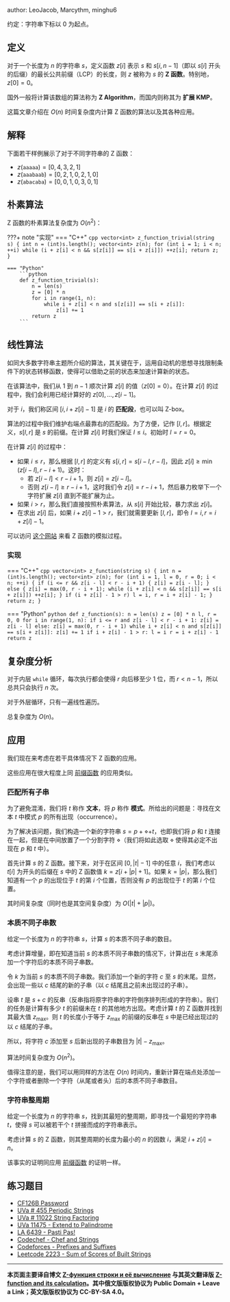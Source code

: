 author: LeoJacob, Marcythm, minghu6

约定：字符串下标以 $0$ 为起点。

## 定义

对于一个长度为 $n$ 的字符串 $s$，定义函数 $z[i]$ 表示 $s$ 和 $s[i,n-1]$（即以 $s[i]$ 开头的后缀）的最长公共前缀（LCP）的长度，则 $z$ 被称为 $s$ 的 **Z 函数**。特别地，$z[0] = 0$。

国外一般将计算该数组的算法称为 **Z Algorithm**，而国内则称其为 **扩展 KMP**。

这篇文章介绍在 $O(n)$ 时间复杂度内计算 Z 函数的算法以及其各种应用。

## 解释

下面若干样例展示了对于不同字符串的 Z 函数：

-   $z(\mathtt{aaaaa}) = [0, 4, 3, 2, 1]$
-   $z(\mathtt{aaabaab}) = [0, 2, 1, 0, 2, 1, 0]$
-   $z(\mathtt{abacaba}) = [0, 0, 1, 0, 3, 0, 1]$

## 朴素算法

Z 函数的朴素算法复杂度为 $O(n^2)$：

???+ note "实现"
    === "C++"
        ```cpp
        vector<int> z_function_trivial(string s) {
          int n = (int)s.length();
          vector<int> z(n);
          for (int i = 1; i < n; ++i)
            while (i + z[i] < n && s[z[i]] == s[i + z[i]]) ++z[i];
          return z;
        }
        ```
    
    === "Python"
        ```python
        def z_function_trivial(s):
            n = len(s)
            z = [0] * n
            for i in range(1, n):
                while i + z[i] < n and s[z[i]] == s[i + z[i]]:
                    z[i] += 1
            return z
        ```

## 线性算法

如同大多数字符串主题所介绍的算法，其关键在于，运用自动机的思想寻找限制条件下的状态转移函数，使得可以借助之前的状态来加速计算新的状态。

在该算法中，我们从 $1$ 到 $n-1$ 顺次计算 $z[i]$ 的值（$z[0]=0$）。在计算 $z[i]$ 的过程中，我们会利用已经计算好的 $z[0],\ldots,z[i-1]$。

对于 $i$，我们称区间 $[i,i+z[i]-1]$ 是 $i$ 的 **匹配段**，也可以叫 Z-box。

算法的过程中我们维护右端点最靠右的匹配段。为了方便，记作 $[l,r]$。根据定义，$s[l,r]$ 是 $s$ 的前缀。在计算 $z[i]$ 时我们保证 $l\le i$。初始时 $l=r=0$。

在计算 $z[i]$ 的过程中：

-   如果 $i\le r$，那么根据 $[l,r]$ 的定义有 $s[i,r] = s[i-l,r-l]$，因此 $z[i]\ge \min(z[i-l],r-i+1)$。这时：
    -   若 $z[i-l] < r-i+1$，则 $z[i] = z[i-l]$。
    -   否则 $z[i-l]\ge r-i+1$，这时我们令 $z[i] = r-i+1$，然后暴力枚举下一个字符扩展 $z[i]$ 直到不能扩展为止。
-   如果 $i>r$，那么我们直接按照朴素算法，从 $s[i]$ 开始比较，暴力求出 $z[i]$。
-   在求出 $z[i]$ 后，如果 $i+z[i]-1>r$，我们就需要更新 $[l,r]$，即令 $l=i, r=i+z[i]-1$。

可以访问 [这个网站](https://personal.utdallas.edu/~besp/demo/John2010/z-algorithm.htm) 来看 Z 函数的模拟过程。

### 实现

=== "C++"
    ```cpp
    vector<int> z_function(string s) {
      int n = (int)s.length();
      vector<int> z(n);
      for (int i = 1, l = 0, r = 0; i < n; ++i) {
        if (i <= r && z[i - l] < r - i + 1) {
          z[i] = z[i - l];
        } else {
          z[i] = max(0, r - i + 1);
          while (i + z[i] < n && s[z[i]] == s[i + z[i]]) ++z[i];
        }
        if (i + z[i] - 1 > r) l = i, r = i + z[i] - 1;
      }
      return z;
    }
    ```

=== "Python"
    ```python
    def z_function(s):
        n = len(s)
        z = [0] * n
        l, r = 0, 0
        for i in range(1, n):
            if i <= r and z[i - l] < r - i + 1:
                z[i] = z[i - l]
            else:
                z[i] = max(0, r - i + 1)
                while i + z[i] < n and s[z[i]] == s[i + z[i]]:
                    z[i] += 1
            if i + z[i] - 1 > r:
                l = i
                r = i + z[i] - 1
        return z
    ```

## 复杂度分析

对于内层 `while` 循环，每次执行都会使得 $r$ 向后移至少 $1$ 位，而 $r< n-1$，所以总共只会执行 $n$ 次。

对于外层循环，只有一遍线性遍历。

总复杂度为 $O(n)$。

## 应用

我们现在来考虑在若干具体情况下 Z 函数的应用。

这些应用在很大程度上同 [前缀函数](./kmp.md) 的应用类似。

### 匹配所有子串

为了避免混淆，我们将 $t$ 称作 **文本**，将 $p$ 称作 **模式**。所给出的问题是：寻找在文本 $t$ 中模式 $p$ 的所有出现（occurrence）。

为了解决该问题，我们构造一个新的字符串 $s = p + \diamond + t$，也即我们将 $p$ 和 $t$ 连接在一起，但是在中间放置了一个分割字符 $\diamond$（我们将如此选取 $\diamond$ 使得其必定不出现在 $p$ 和 $t$ 中）。

首先计算 $s$ 的 Z 函数。接下来，对于在区间 $[0,|t| - 1]$ 中的任意 $i$，我们考虑以 $t[i]$ 为开头的后缀在 $s$ 中的 Z 函数值 $k = z[i + |p| + 1]$。如果 $k = |p|$，那么我们知道有一个 $p$ 的出现位于 $t$ 的第 $i$ 个位置，否则没有 $p$ 的出现位于 $t$ 的第 $i$ 个位置。

其时间复杂度（同时也是其空间复杂度）为 $O(|t| + |p|)$。

### 本质不同子串数

给定一个长度为 $n$ 的字符串 $s$，计算 $s$ 的本质不同子串的数目。

考虑计算增量，即在知道当前 $s$ 的本质不同子串数的情况下，计算出在 $s$ 末尾添加一个字符后的本质不同子串数。

令 $k$ 为当前 $s$ 的本质不同子串数。我们添加一个新的字符 $c$ 至 $s$ 的末尾。显然，会出现一些以 $c$ 结尾的新的子串（以 $c$ 结尾且之前未出现过的子串）。

设串 $t$ 是 $s + c$ 的反串（反串指将原字符串的字符倒序排列形成的字符串）。我们的任务是计算有多少 $t$ 的前缀未在 $t$ 的其他地方出现。考虑计算 $t$ 的 Z 函数并找到其最大值 $z_{\max}$。则 $t$ 的长度小于等于 $z_{\max}$ 的前缀的反串在 $s$ 中是已经出现过的以 $c$ 结尾的子串。

所以，将字符 $c$ 添加至 $s$ 后新出现的子串数目为 $|t| - z_{\max}$。

算法时间复杂度为 $O(n^2)$。

值得注意的是，我们可以用同样的方法在 $O(n)$ 时间内，重新计算在端点处添加一个字符或者删除一个字符（从尾或者头）后的本质不同子串数目。

### 字符串整周期

给定一个长度为 $n$ 的字符串 $s$，找到其最短的整周期，即寻找一个最短的字符串 $t$，使得 $s$ 可以被若干个 $t$ 拼接而成的字符串表示。

考虑计算 $s$ 的 Z 函数，则其整周期的长度为最小的 $n$ 的因数 $i$，满足 $i+z[i]=n$。

该事实的证明同应用 [前缀函数](./kmp.md) 的证明一样。

## 练习题目

-   [CF126B Password](http://codeforces.com/problemset/problem/126/B)
-   [UVa # 455 Periodic Strings](http://uva.onlinejudge.org/index.php?option=onlinejudge\&page=show_problem\&problem=396)
-   [UVa # 11022 String Factoring](http://uva.onlinejudge.org/index.php?option=onlinejudge\&page=show_problem\&problem=1963)
-   [UVa 11475 - Extend to Palindrome](http://uva.onlinejudge.org/index.php?option=com_onlinejudge\&Itemid=8\&category=24\&page=show_problem\&problem=2470)
-   [LA 6439 - Pasti Pas!](https://icpcarchive.ecs.baylor.edu/index.php?option=com_onlinejudge\&Itemid=8\&category=588\&page=show_problem\&problem=4450)
-   [Codechef - Chef and Strings](https://www.codechef.com/problems/CHSTR)
-   [Codeforces - Prefixes and Suffixes](http://codeforces.com/problemset/problem/432/D)
-   [Leetcode 2223 - Sum of Scores of Built Strings](https://leetcode.com/problems/sum-of-scores-of-built-strings/)

***

**本页面主要译自博文 [Z-функция строки и её вычисление](http://e-maxx.ru/algo/z_function) 与其英文翻译版 [Z-function and its calculation](https://cp-algorithms.com/string/z-function.html)。其中俄文版版权协议为 Public Domain + Leave a Link；英文版版权协议为 CC-BY-SA 4.0。**
